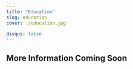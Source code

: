 ```yaml
---
title: "Education"
slug: education
cover: ./education.jpg

disqus: false
---
```


## More Information Coming Soon
